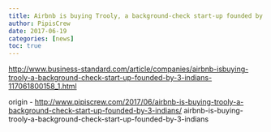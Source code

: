 ```yaml
---
title: Airbnb is buying Trooly, a background-check start-up founded by 3 Indians
author: PipisCrew
date: 2017-06-19
categories: [news]
toc: true
---
```


http://www.business-standard.com/article/companies/airbnb-isbuying-trooly-a-background-check-start-up-founded-by-3-indians-117061800158_1.html

origin - http://www.pipiscrew.com/2017/06/airbnb-is-buying-trooly-a-background-check-start-up-founded-by-3-indians/ airbnb-is-buying-trooly-a-background-check-start-up-founded-by-3-indians